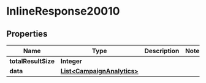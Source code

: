 

# InlineResponse20010

## Properties

Name | Type | Description | Notes
------------ | ------------- | ------------- | -------------
**totalResultSize** | **Integer** |  | 
**data** | [**List&lt;CampaignAnalytics&gt;**](CampaignAnalytics.md) |  | 



